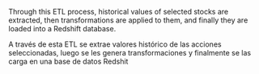 Through this ETL process, historical values of selected stocks are extracted, then transformations are applied to them, and finally they are loaded into a Redshift database.

A través de esta ETL se extrae valores histórico de las acciones seleccionadas, luego se les genera transformaciones y finalmente se las carga en una base de datos Redshit
